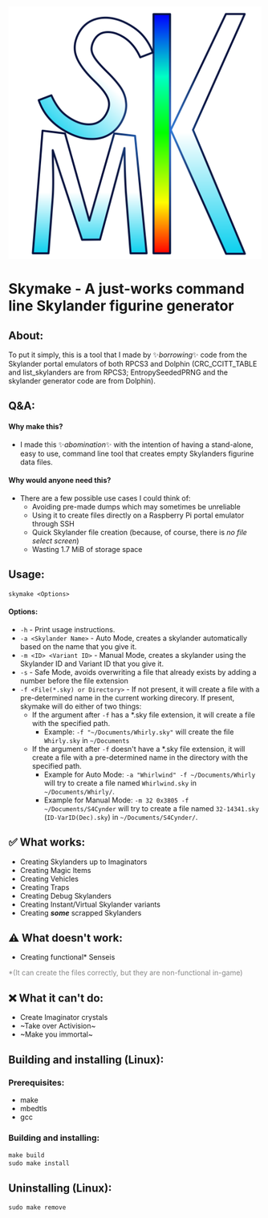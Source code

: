 ![](Logo/logo-128x128.svg)

# **Skymake - A just-works command line Skylander figurine generator**

## About:
To put it simply, this is a tool that I made by ✨*borrowing*✨ code from the Skylander portal emulators of both RPCS3 and Dolphin (CRC_CCITT_TABLE and list_skylanders are from RPCS3; EntropySeededPRNG and the skylander generator code are from Dolphin).

## Q&A:
#### Why make this?
- I made this ✨*abomination*✨ with the intention of having a stand-alone, easy to use, command line tool that creates empty Skylanders figurine data files. 
#### Why would anyone need this?
- There are a few possible use cases I could think of:
	+ Avoiding pre-made dumps which may sometimes be unreliable
	+ Using it to create files directly on a Raspberry Pi portal emulator through SSH
	+ Quick Skylander file creation (because, of course, there is *no file select screen*)
	+ Wasting 1.7 MiB of storage space

## Usage:
```
skymake <Options>
```
#### Options:
- `-h` - Print usage instructions.
- `-a <Skylander Name>` - Auto Mode, creates a skylander automatically based on the name that you give it.
- `-m <ID> <Variant ID>` - Manual Mode, creates a skylander using the Skylander ID and Variant ID that you give it.
- `-s` - Safe Mode, avoids overwriting a file that already exists by adding a number before the file extension
- `-f <File(*.sky) or Directory>` - If not present, it will create a file with a pre-determined name in the current working direcory. If present, skymake will do either of two things:
	+ If the argument after `-f` has a *.sky file extension, it will create a file with the specified path.
		+ Example: `-f "~/Documents/Whirly.sky"` will create the file `Whirly.sky` in `~/Documents`
	+ If the argument after `-f` doesn't have a *.sky file extension, it will create a file with a pre-determined name in the directory with the specified path.
		+ Example for Auto Mode: `-a "Whirlwind" -f ~/Documents/Whirly` will try to create a file named `Whirlwind.sky` in `~/Documents/Whirly/`.
		+ Example for Manual Mode: `-m 32 0x3805 -f ~/Documents/S4Cynder` will try to create a file named `32-14341.sky` (`ID-VarID(Dec).sky`) in `~/Documents/S4Cynder/`.

## ✅ What works:
- Creating Skylanders up to Imaginators
- Creating Magic Items
- Creating Vehicles
- Creating Traps
- Creating Debug Skylanders
- Creating Instant/Virtual Skylander variants
- Creating ***some*** scrapped Skylanders

## ⚠️ What doesn't work:
- Creating functional* Senseis 

<span style="color:#888888;">*(It can create the files correctly, but they are non-functional in-game)</span>

## ❌ What it can't do:
- Create Imaginator crystals
- ~Take over Activision~
- ~Make you immortal~

## Building and installing (Linux):
### Prerequisites:
- make
- mbedtls
- gcc

### Building and installing:
``` 
make build
sudo make install
```

## Uninstalling (Linux):
``` 
sudo make remove 
```

